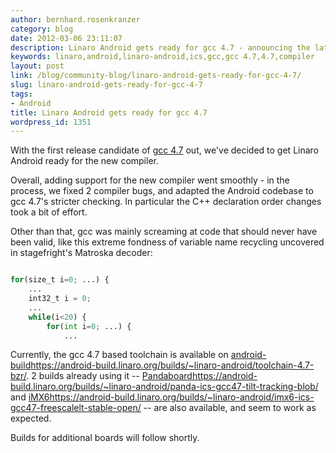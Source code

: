 ```yaml
---
author: bernhard.rosenkranzer
category: blog
date: 2012-03-06 23:11:07
description: Linaro Android gets ready for gcc 4.7 - announcing the latest patchset.
keywords: linaro,android,linaro-android,ics,gcc,gcc 4.7,4.7,compiler
layout: post
link: /blog/community-blog/linaro-android-gets-ready-for-gcc-4-7/
slug: linaro-android-gets-ready-for-gcc-4-7
tags:
- Android
title: Linaro Android gets ready for gcc 4.7
wordpress_id: 1351
---
```


With the first release candidate of [gcc 4.7](http://gcc.gnu.org/ml/gcc/2012-03/msg00014.html) out, we've decided to get Linaro Android ready for the new compiler.

Overall, adding support for the new compiler went smoothly - in the process, we fixed 2 compiler bugs, and adapted the Android codebase to gcc 4.7's stricter checking. In particular the C++ declaration order changes took a bit of effort.

Other than that, gcc was mainly screaming at code that should never have been valid, like this extreme fondness of variable name recycling uncovered in stagefright's Matroska decoder:

```python

for(size_t i=0; ...) {
    ...
    int32_t i = 0;
    ...
    while(i<20) {
        for(int i=0; ...) {
            ...

```

Currently, the gcc 4.7 based toolchain is available on [android-build]()https://android-build.linaro.org/builds/~linaro-android/toolchain-4.7-bzr/. 2 builds already using it -- [Pandaboard]()https://android-build.linaro.org/builds/~linaro-android/panda-ics-gcc47-tilt-tracking-blob/ and [iMX6]()https://android-build.linaro.org/builds/~linaro-android/imx6-ics-gcc47-freescalelt-stable-open/ -- are also available, and seem to work as expected.

Builds for additional boards will follow shortly.